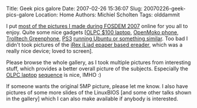Title: Geek pics galore
Date: 2007-02-26 15:36:07
Slug: 20070226-geek-pics-galore
Location: Home
Authors: Michiel Scholten
Tags: olddammit

<p>I put <a href="http://aquariusoft.org/gallery/v/photographs/trips/fosdem_2007/">most of the pictures I made during <acronym title="Free and Open Source Software Developers' European Meeting">FOSDEM</acronym> 2007</a> online for you all to enjoy. Quite some nice gadgets [<a href="http://aquariusoft.org/gallery/v/photographs/trips/fosdem_2007/P2240693.JPG.html">OLPC $100 laptop</a>, <a href="http://aquariusoft.org/gallery/v/photographs/trips/fosdem_2007/P2240742.JPG.html">OpenMoko phone</a>, <a href="http://aquariusoft.org/gallery/v/photographs/trips/fosdem_2007/P2240743.JPG.html">Trolltech Greenphone</a>, <a href="http://aquariusoft.org/gallery/v/photographs/trips/fosdem_2007/P2240753.JPG.html">PS3</a> <a href="http://aquariusoft.org/gallery/v/photographs/trips/fosdem_2007/P2240756.JPG.html">running Ubuntu or something similar</a>. Too bad I didn't took pictures of the <a href="http://www.irextechnologies.com/">iRex iLiad epaper based ereader</a>, which was a really nice device; loved to screen].</p>

<p>Please browse the whole gallery, as I took multiple pictures from interesting stuff, which provides a better overall picture of the subjects. Especially the <a href="http://en.wikipedia.org/wiki/$100_laptop"><acronym title="One Laptop Per Child, $100 laptop">OLPC</acronym> laptop</a> <a href="http://aquariusoft.org/gallery/v/photographs/trips/fosdem_2007/P2240693.JPG.html">sequence</a> is nice, IMHO :)</p>

<p>If someone wants the original 5MP picture, please let me know. I also have pictures of some more slides of the LinuxBIOS [and some other talks shown in the gallery] which I can also make available if anybody is interested.</p>